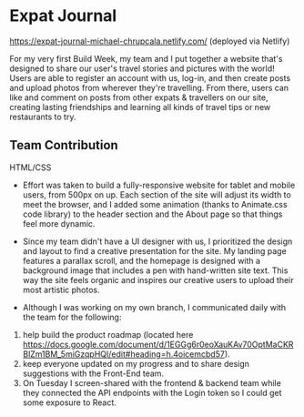 # Expat Journal

https://expat-journal-michael-chrupcala.netlify.com/ (deployed via Netlify)

For my very first Build Week, my team and I put together a website that's designed to share our user's travel stories and pictures with the world! Users are able to register an account with us, log-in, and then create posts and upload photos from wherever they're travelling. From there, users can like and comment on posts from other expats & travellers on our site, creating lasting friendships and learning all kinds of travel tips or new restaurants to try.

## Team Contribution

HTML/CSS

- Effort was taken to build a fully-responsive website for tablet and mobile users, from 500px on up. Each section of the site will adjust its width to meet the browser, and I added some animation (thanks to Animate.css code library) to the header section and the About page so that things feel more dynamic.

- Since my team didn't have a UI designer with us, I prioritized the design and layout to find a creative presentation for the site. My landing page features a parallax scroll, and the homepage is designed with a background image that includes a pen with hand-written site text. This way the site feels organic and inspires our creative users to upload their most artistic photos.

- Although I was working on my own branch, I communicated daily with the team for the following:  
1. help build the product roadmap (located here https://docs.google.com/document/d/1EGGg6r0eoXauKAv70OptMaCKRBlZm1BM_5miGzqpHQI/edit#heading=h.4oicemcbd57).
2. keep everyone updated on my progress and to share design suggestions with the Front-End team. 
3. On Tuesday I screen-shared with the frontend & backend team while they connected the API endpoints with the Login token so I could get some exposure to React.